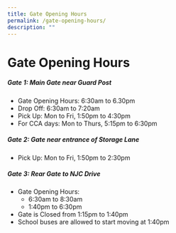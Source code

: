 ```yaml
---
title: Gate Opening Hours
permalink: /gate-opening-hours/
description: ""
---
```

# Gate Opening Hours

##### Gate 1: Main Gate near Guard Post
* Gate Opening Hours: 6:30am to 6.30pm
* Drop Off: 6:30am to 7:20am
* Pick Up: Mon to Fri, 1:50pm to 4:30pm
* For CCA days: Mon to Thurs, 5:15pm to 6:30pm

##### Gate 2: Gate near entrance of Storage Lane
* Pick Up: Mon to Fri, 1:50pm to 2:30pm

##### Gate 3: Rear Gate to NJC Drive
*  Gate Opening Hours:
	*  6:30am to 8:30am
	*  1:40pm to 6:30pm
* Gate is Closed from 1:15pm to 1:40pm
* School buses are allowed to start moving at 1:40pm